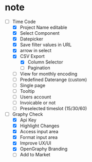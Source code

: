 # note
- [ ] Time Code
  - [x] Project Name editable
  - [x] Select Component
  - [x] Datepicker
  - [x] Save filter values in URL
  - [x] arrow in select
  - [x] CSV Export
    - [x] Column Selector
    - [ ] Pagination
  - [ ] View for monthly encoding
  - [ ] Predefined Daterange (custom)
  - [ ] Single page
  - [ ] Tooltip
  - [ ] Users account
  - [ ] Invoicable or not
  - [ ] Preselected timeslot (15/30/60)

- [ ] Graphy Check
  - [x] Api Key
  - [x] Highlight Changes
  - [x] Access input area
  - [x] Format input area
  - [x] Improve UX/UI
  - [x] OpenGraphy Branding
  - [ ] Add to Market
